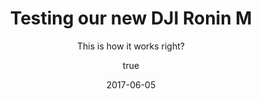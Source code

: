 ---
title: 'Testing our new DJI Ronin M'
subtitle: This is how it works right?
excerpt: This is how it works right?
# Cover Photos MUST be 4x3 resolution
coverImage: /img/blog/GlamorousJoyousGrayreefshark-size_restricted.gif
date: '2017-06-05'
categories: ['Behind the Scenes', 'Experimental']
tags:
  [DJI Ronin M]
author:
  name: Tony Bertino
ogImage:
  url: /img/blog/GlamorousJoyousGrayreefshark-size_restricted.gif
---